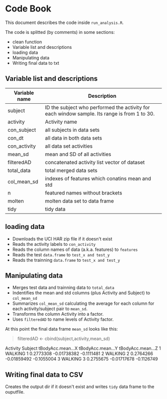 Code Book
=========
This document describes the code inside `run_analysis.R`.

The code is splitted (by comments) in some sections:
        
* clean function
* Variable list and descriptions
* loading data
* Manipulating data
* Writing final data to txt

Variable list and descriptions
------------------------------
Variable name    | Description
-----------------|------------
subject          | ID the subject who performed the activity for each window sample. Its range is from 1 to 30.
activity         | Activity name
con_subject      | all subjects in data sets
con_dt           | all data in both data sets
con_activity     | all data set activities
mean_sd          | mean and SD of all activities
filteredAD       | concatenated activity list vector of dataset
total_data       | total merged data sets
col_mean_sd      | indexes of features which conatins mean and std 
n                | featured names without brackets
molten           | molten data set to data frame
tidy             | tidy data



## loading data

* Downloads the UCI HAR zip file if it doesn't exist
* Reads the activity labels to `con_activity`
* Reads the column names of data (a.k.a. features) to `features`
* Reads the test `data.frame` to `test_x and test_y`
* Reads the trainning `data.frame` to `test_x and test_y`

## Manipulating data

* Merges test data and trainning data to `total_data`
* Indentifies the mean and std columns (plus Activity and Subject) to `col_mean_sd`
* Summarizes `col_mean_sd` calculating the average for each column for each activity/subject pair to `mean_sd`.
* Transforms the column Activity into a factor.
* Uses `filteredAD` to name levels of Activity factor.

At this point the final data frame `mean_sd` looks like this:

> filteredAD <- cbind(subject,activity,mean_sd)

Activity Subject tBodyAcc.mean...X tBodyAcc.mean...Y tBodyAcc.mean...Z
1  WALKING       1         0.2773308       -0.01738382        -0.1111481
2  WALKING       2         0.2764266       -0.01859492        -0.1055004
3  WALKING       3         0.2755675       -0.01717678        -0.1126749


## Writing final data to CSV

Creates the output dir if it doesn't exist and writes `tidy` data frame to the ouputfile.
